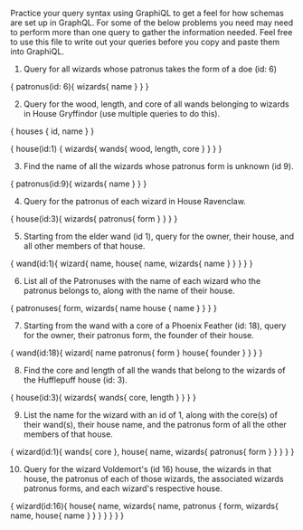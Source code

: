 Practice your query syntax using GraphiQL to get a feel for how schemas are set up in GraphQL. For some of the below problems you need may need to perform more than one query to gather the information needed. Feel free to use this file to write out your queries before you copy and paste them into GraphiQL.

1. Query for all wizards whose patronus takes the form of a doe (id: 6)

{
  patronus(id: 6){
    wizards{
      name
    }
  }
}

2. Query for the wood, length, and core of all wands belonging to wizards in House Gryffindor (use multiple queries to do this).

{
  houses {
    id,
    name
  }
}

{
  house(id:1) {
    wizards{
      wands{
        wood,
        length,
        core
      }
    }
  }
}

3. Find the name of all the wizards whose patronus form is unknown (id 9).

{
  patronus(id:9){
    wizards{
      name
    }
  }
}

4. Query for the patronus of each wizard in House Ravenclaw.

{
  house(id:3){
    wizards{
      patronus{
        form
      }
    }
  }
}

5. Starting from the elder wand (id 1), query for the owner, their house, and all other members of that house.

{
  wand(id:1){
    wizard{
      name,
      house{
        name,
        wizards{
          name
        }
      }
    }
  }
}

6. List all of the Patronuses with the name of each wizard who the patronus belongs to, along with the name of their house.

{
	patronuses{
    form,
    wizards{
      name
      house {
        name
      }
    }
  }
}

7. Starting from the wand with a core of a Phoenix Feather (id: 18), query for the owner, their patronus form, the founder of their house.

{
  wand(id:18){
    wizard{
      name
      patronus{
        form
      }
      house{
        founder
      }
    }
  }
}

8. Find the core and length of all the wands that belong to the wizards of the Hufflepuff house (id: 3).

{
  house(id:3){
    wizards{
      wands{
        core,
        length
      }
    }
  }
}

9. List the name for the wizard with an id of 1, along with the core(s) of their wand(s), their house name, and the patronus form of all the other members of that house.

{
  wizard(id:1){
    wands{
      core
    },
    house{
      name,
      wizards{
        patronus{
          form
        }
      }
    }
  }
}

10. Query for the wizard Voldemort's (id 16) house, the wizards in that house, the patronus of each of those wizards, the associated wizards patronus forms, and each wizard's respective house.

{
  wizard(id:16){
    house{
      name,
      wizards{
        name,
        patronus {
          form,
          wizards{
            name,
            house{
              name
            }
          }
        }
      }
    }
  }
}